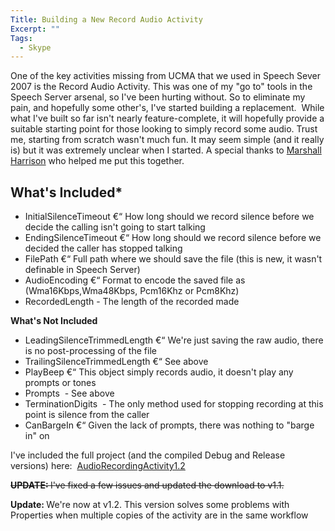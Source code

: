 ```yaml
---
Title: Building a New Record Audio Activity
Excerpt: ""
Tags:
  - Skype
---
```

One of the key activities missing from UCMA that we used in Speech Sever 2007 is the Record Audio Activity. This was one of my "go to" tools in the Speech Server arsenal, so I've been hurting without. So to eliminate my pain, and hopefully some other's, I've started building a replacement.  While what I've built so far isn't nearly feature-complete, it will hopefully provide a suitable starting point for those looking to simply record some audio. Trust me, starting from scratch wasn't much fun. It may seem simple (and it really is) but it was extremely unclear when I started. A special thanks to <a href="http://gotspeech.net/blogs/marshallharrison/default.aspx" target="_blank">Marshall Harrison</a> who helped me put this together.

## What's Included*
*   InitialSilenceTimeout €“ How long should we record silence before we decide the calling isn't going to start talking
*   EndingSilenceTimeout €“ How long should we record silence before we decided the caller has stopped talking
*   FilePath €“ Full path where we should save the file (this is new, it wasn't definable in Speech Server)
*   AudioEncoding €“ Format to encode the saved file as (Wma16Kbps,Wma48Kbps, Pcm16Khz or Pcm8Khz)
*   RecordedLength - The length of the recorded made

**What's Not Included**

*   LeadingSilenceTrimmedLength €“ We're just saving the raw audio, there is no post-processing of the file
*   TrailingSilenceTrimmedLength €“ See above
*   PlayBeep €“ This object simply records audio, it doesn't play any prompts or tones
*   Prompts  - See above
*   TerminationDigits  - The only method used for stopping recording at this point is silence from the caller
*   CanBargeIn €“ Given the lack of prompts, there was nothing to "barge in" on

I've included the full project (and the compiled Debug and Release versions) here:  <a rel="attachment wp-att-358" href="http://massivescale.azurewebsites.net/?attachment_id=358">AudioRecordingActivity1.2</a>

<del><strong>UPDATE: </strong>I've fixed a few issues and updated the download to v1.1.</del>

<strong>Update: </strong>We're now at v1.2. This version solves some problems with Properties when multiple copies of the activity are in the same workflow 
